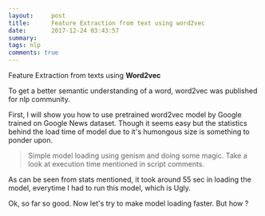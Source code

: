 ```yaml
---
layout:     post
title:      Feature Extraction from text using word2vec
date:       2017-12-24 03:43:57
summary:   
tags: nlp
comments: true
---
```


Feature Extraction from texts using **Word2vec**

To get a better semantic understanding of a word, word2vec was published for nlp community.

<!--break-->

First, I will show you how to use pretrained word2vec model by Google trained on Google News dataset. Though it seems easy but the statistics behind the load time of model due to it's humongous size is something to ponder upon.

> Simple model loading using genism and doing some magic. Take a look at execution time mentioned in script comments.

As can be seen from stats mentioned, it took around 55 sec in loading the model, everytime I had to run this model, which is Ugly.

<script src="https://gist.github.com/x0v/15b0098fb3119e29f8e9ab5a4774b13f.js"></script>

Ok, so far so good. Now let's try to make model loading faster. But how ?